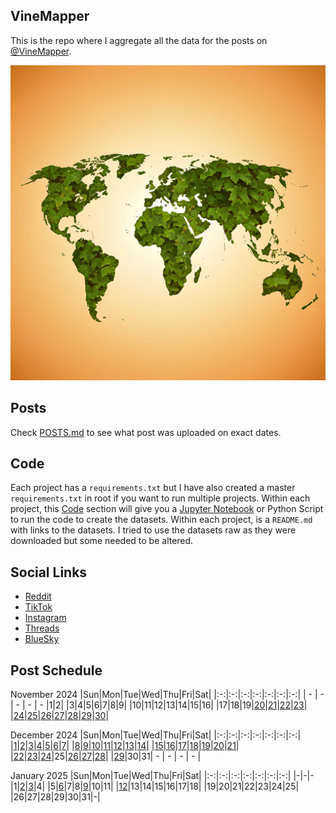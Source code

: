## VineMapper

This is the repo where I aggregate all the data for the posts on [@VineMapper](#social-links).

![Image](logo.png)

## Posts
Check [POSTS.md](https://github.com/winstonhoyle/VineMapper/blob/main/POSTS.md) to see what post was uploaded on exact dates.

## Code
Each project has a `requirements.txt` but I have also created a master `requirements.txt` in root if you want to run multiple projects.
Within each project, this [Code](#Code) section will give you a [Jupyter Notebook](https://jupyter.org/) or Python Script to run the code to create the datasets.
Within each project, is a `README.md` with links to the datasets. I tried to use the datasets raw as they were downloaded but some needed to be altered.

## Social Links
* [Reddit](https://www.reddit.com/user/VineMapper/submitted/)
* [TikTok](https://www.tiktok.com/@VineMapper)
* [Instagram](https://www.instagram.com/VineMapper/)
* [Threads](https://www.threads.net/@vinemapper)
* [BlueSky](https://bsky.app/profile/vinemapper.bsky.social)

## Post Schedule

November 2024
|Sun|Mon|Tue|Wed|Thu|Fri|Sat|
|:-:|:-:|:-:|:-:|:-:|:-:|:-:|
| - | - | - | - | - |1|2|
|3|4|5|6|7|8|9|
|10|11|12|13|14|15|16|
|17|18|19|[20](projects/California_Democratic_Pres_Turnout_2020_2024/)|[21](projects/California_Republican_Pres_Turnout_2020_2024)|[22](projects/Breweries_Per_Capita/)|[23](projects/Breweries_Per_Capita/)|
|[24](projects/European_Socialists/)|[25](projects/Distilleries_Per_Capita/)|[26](projects/Homeless_Change_2020_2023/)|[27](projects/Homeless_population_per_10k/)|[28](projects/Distilleries_vs_Breweries/)|[29](projects/Grape_Production_Europe_2022/)|[30](projects/Wineries_Per_Capita/)|

December 2024
|Sun|Mon|Tue|Wed|Thu|Fri|Sat|
|:-:|:-:|:-:|:-:|:-:|:-:|:-:|
|[1](projects/European_Capitals_Life_Expectancy/)|[2](projects/Americans_in_USA/)|[3](projects/Distilleries_vs_Wineries)|[4](projects/Tomato_Production_Europe_2022/)|[5](projects/Haitians_in_USA/)|[6](projects/Homeless_Change_2007_2023)|[7](projects/Vietnam_War_Deaths)|
|[8](projects/Russians_in_USA/)|[9](projects/Population_Change_1900_to_2023/)|[10](projects/ChuckECheese_Locations_US/)|[11](projects/Corrections_Spending_Per_Capita/)|[12](projects/COVID_Deaths_Per_State/)|[13](projects/Brazilians_in_USA/)|[14](projects/TexasRoadHouse_Locations_US/)|
|[15](projects/Progressives_Per_State_119th_Congress/)|[16](projects/Police_Spending_Per_Capita/)|[17](projects/COVID_Cases_Per_State/)|[18](projects/Yugoslavs_in_USA/)|[19](projects/McDonalds_Per_State/)|[20](projects/Virginia_Population_Change_1790_2023/)|[21](projects/US_Population_Change_2023_to_2024/)|
|[22](projects/COVID_Vaccine_Rates_Per_State/)|[23](projects/Soviets_in_USA/)|[24](projects/US_States_GDP_Change_2023-2024/)|25|[26](projects/Corrections_Spending_Per_Capita_Inversed/)|[27](projects/Dollar_Generals_Per_State/)|[28](projects/McDonalds_by_County/)|
|[29](projects/Turks_In_USA)|30|31| - | - | - | - |

January 2025
|Sun|Mon|Tue|Wed|Thu|Fri|Sat|
|:-:|:-:|:-:|:-:|:-:|:-:|:-:|
|-|-|-|1|[2](projects/Slavic_in_USA/)|[3](projects/Dollar_Generals_Per_County/)|4|
|5|[6](projects/McDonalds_Per_County_Count/)|7|8|[9](projects/Dollar_Generals_Per_County_Count/)|10|11|
|[12](projects/Dollar_Generals_HeatMap/)|13|14|15|16|17|18|
|19|20|21|22|23|24|25|
|26|27|28|29|30|31|-|
